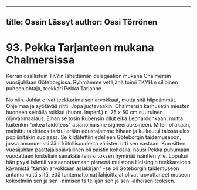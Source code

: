 
---
title: Ossin Lässyt
author: Ossi Törrönen
---

    
# 93. Pekka Tarjanteen mukana Chalmersissa

Kerran osallistuin TKY:n lähettämän delegaation mukana Chalmersin vuosijuhlaan Göteborgissa. 
Ryhmämme vetäjänä toimi TKYH:n silloinen puheenjohtaja, teekkari Pekka Tarjanne. 	

No niin. Juhlat olivat teekkarimaisen arvokkaat, mutta sitä hilpeämmät. Ohjelmaa ja syötävää riitti. 
Jopa juotavaakin. Chalmersin karhusetin miesten huoneen seinällä roikkui (huom. imperf.) n. 75 x 50 
cm suuruinen öljyvärimaalaus. Eihän se tosin Rubensin ollut eikä Leonardonkaan, mutta kuitenkin 
"oikea taideteos" asianomaisine signeerauksineen. Miten ollakaan, mainittu taideteos tarttui erään 
edustajamme hihaan ja kulkeutui talosta ulos popliinitakin suojassa. Se kiidätettiin edelleen Göteborgin 
taidemuseoon, jossa amanuenssi ääni kiitollisuudesta väristen otti sen vastaan. Kun sitten vuosijuhlan 
päättäjäispäivällinen oli paistin kohdalla, nousi Pekka puhumaan vuodattaen loisteliain sanakääntein 
kiitoksen hyminää isäntien ylle. Lopuksi hän pyysi isäntiä vastaanottamaan pienenä muistona 
Helsingin teekkareiden käynnistä "tämän arvokkaan asiakirjan" -se oli Göteborgin taidemuseon antama 
kuitti siitä, että tuntemattomat lahjoittajat olivat luovuttaneet museon kokoelmiin sen ja sen -nimisen 
taiteilijan sen ja sen -aiheisen teoksen.


